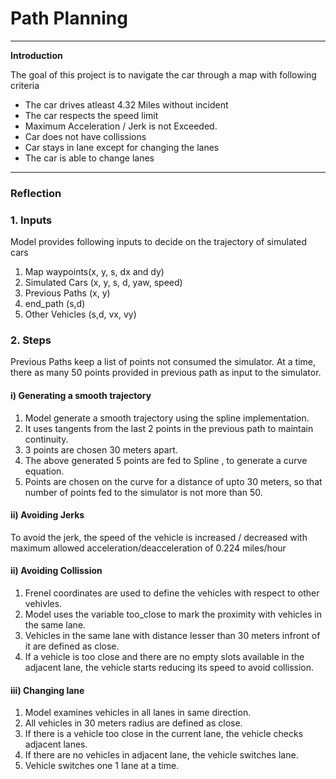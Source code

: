 # **Path Planning** 

---

**Introduction**

The goal of this project is to navigate the car through a map  with following criteria
* The car drives atleast 4.32 Miles without incident
* The car respects the speed limit
* Maximum Acceleration / Jerk is not Exceeded.
* Car does not have collissions
* Car stays in lane except for changing the lanes
* The car is able to change lanes

---

### Reflection

### 1. Inputs

Model provides following inputs to decide on the trajectory of simulated cars
1. Map waypoints(x, y, s, dx and dy)
2. Simulated Cars (x, y, s, d, yaw, speed)
3. Previous Paths (x, y)
4. end_path (s,d)
5. Other Vehicles (s,d, vx, vy)



### 2. Steps

Previous Paths keep a list of points not consumed the simulator. At a time, there as many 50 points provided in previous path as input to the simulator.

#### i) Generating a smooth trajectory
1. Model generate a smooth trajectory using the spline implementation. 
2. It uses tangents from the last 2 points in the previous path to maintain continuity. 
3. 3 points are chosen 30 meters apart.
4. The above generated 5 points are fed to Spline , to generate a curve equation.
5. Points are chosen on the curve for a distance of upto 30 meters, so that number of points fed to the simulator is not more than 50.
#### ii) Avoiding Jerks
To avoid the jerk, the speed of the vehicle is increased / decreased with maximum allowed acceleration/deacceleration of 0.224 miles/hour
#### ii) Avoiding Collission
1.  Frenel coordinates are used to define the vehicles with respect to other vehivles.
2.  Model uses the variable too_close to mark the proximity with vehicles in the same lane.
3. Vehicles in the same lane with distance lesser than 30 meters infront of it are defined as close.
4. If a vehicle is too close and there are no empty slots available in the adjacent lane, the vehicle starts reducing its speed to avoid collission.

#### iii) Changing lane
1. Model examines vehicles in all lanes in same direction.
2. All vehicles in 30 meters radius are defined as close.
3. If there is a vehicle too close in the current lane, the vehicle checks adjacent lanes.
4. If there are no vehicles in adjacent lane, the vehicle switches lane.
5. Vehicle switches one 1 lane at a time.

